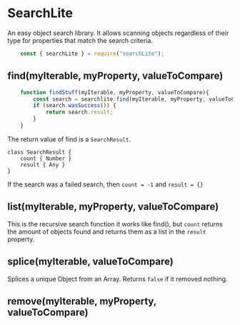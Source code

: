 # SearchLite

An easy object search library. It allows scanning objects regardless of their type for properties that match the search criteria.

```javascript
    const { searchLite } = require("searchLite");
```

## find(myIterable, myProperty, valueToCompare)

```javascript
    function findStuff(myIterable, myProperty, valueToCompare){
        const search = searchlite.find(myIterable, myProperty, valueToCompare);
        if (search.wasSuccess()) {
            return search.result;
        }
    }
```
The return value of find is a `SearchResult`.

    class SearchResult {
        count { Number }
        result { Any }
    }

If the search was a failed search, then `count = -1` and `result = {}`

## list(myIterable, myProperty, valueToCompare)

This is the recursive search function it works like find(), but `count` returns the amount of objects found and returns them as a list in the `result` property.

## splice(myIterable, valueToCompare)

Splices a unique Object from an Array. Returns `false` if it removed nothing.

## remove(myIterable, myProperty, valueToCompare)